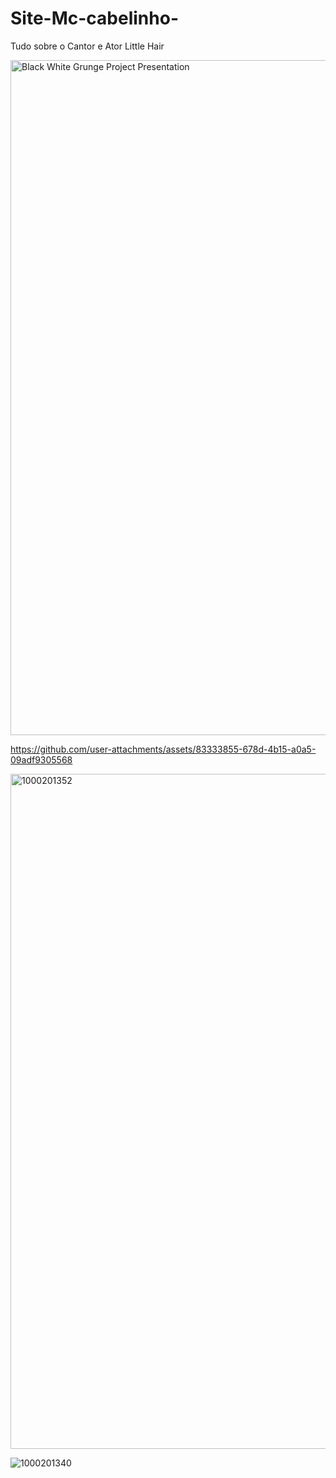 # Site-Mc-cabelinho-
Tudo sobre o Cantor e Ator Little Hair 

<img width="1920" height="1080" alt="Black White Grunge Project Presentation" src="https://github.com/user-attachments/assets/937f5006-c21a-44c1-b24c-78e5a67cec68" />



https://github.com/user-attachments/assets/83333855-678d-4b15-a0a5-09adf9305568



<img width="1920" height="1080" alt="1000201352" src="https://github.com/user-attachments/assets/38d64f39-e6af-46b2-8a13-900042fa5d02" />

![1000201340](https://github.com/user-attachments/assets/8e3b3981-d056-420e-a6bf-6b15324286dd)
